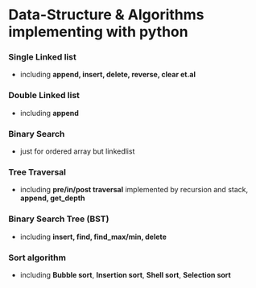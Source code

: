 # Data-Structure & Algorithms implementing with python

### Single Linked list
 - including **append, insert, delete, reverse, clear et.al**
### Double Linked list
 - including **append**
### Binary Search   
 - just for ordered array but linkedlist
### Tree Traversal
 - including **pre/in/post traversal** implemented by recursion and stack, **append, get_depth**
### Binary Search Tree (BST)
 - including **insert, find, find_max/min, delete**
### Sort algorithm
 - including **Bubble sort**, **Insertion sort**, **Shell sort**, **Selection sort**
